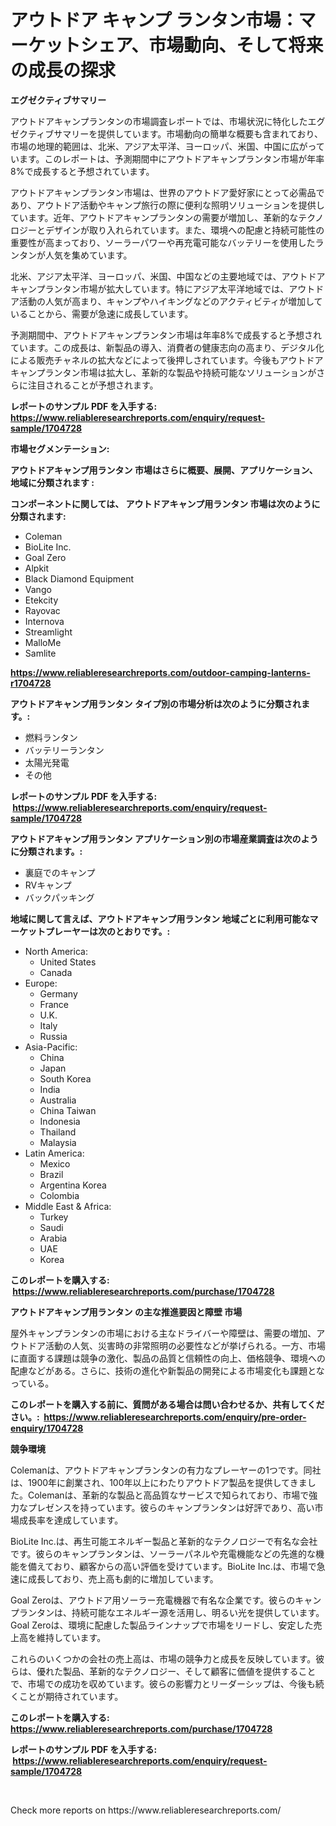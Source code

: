 <p><h1>アウトドア キャンプ ランタン市場：マーケットシェア、市場動向、そして将来の成長の探求</h1></p><p><strong>エグゼクティブサマリー</strong></p>
<p><p>アウトドアキャンプランタンの市場調査レポートでは、市場状況に特化したエグゼクティブサマリーを提供しています。市場動向の簡単な概要も含まれており、市場の地理的範囲は、北米、アジア太平洋、ヨーロッパ、米国、中国に広がっています。このレポートは、予測期間中にアウトドアキャンプランタン市場が年率8%で成長すると予想されています。</p><p>アウトドアキャンプランタン市場は、世界のアウトドア愛好家にとって必需品であり、アウトドア活動やキャンプ旅行の際に便利な照明ソリューションを提供しています。近年、アウトドアキャンプランタンの需要が増加し、革新的なテクノロジーとデザインが取り入れられています。また、環境への配慮と持続可能性の重要性が高まっており、ソーラーパワーや再充電可能なバッテリーを使用したランタンが人気を集めています。</p><p>北米、アジア太平洋、ヨーロッパ、米国、中国などの主要地域では、アウトドアキャンプランタン市場が拡大しています。特にアジア太平洋地域では、アウトドア活動の人気が高まり、キャンプやハイキングなどのアクティビティが増加していることから、需要が急速に成長しています。</p><p>予測期間中、アウトドアキャンプランタン市場は年率8%で成長すると予想されています。この成長は、新製品の導入、消費者の健康志向の高まり、デジタル化による販売チャネルの拡大などによって後押しされています。今後もアウトドアキャンプランタン市場は拡大し、革新的な製品や持続可能なソリューションがさらに注目されることが予想されます。</p></p>
<p><strong>レポートのサンプル PDF を入手する: <a href="https://www.reliableresearchreports.com/enquiry/request-sample/1704728">https://www.reliableresearchreports.com/enquiry/request-sample/1704728</a></strong></p>
<p><strong>市場セグメンテーション:</strong></p>
<p><strong> アウトドアキャンプ用ランタン 市場はさらに概要、展開、アプリケーション、地域に分類されます :</strong></p>
<p><strong>コンポーネントに関しては、 アウトドアキャンプ用ランタン 市場は次のように分類されます: &nbsp;</strong></p>
<p><ul><li>Coleman</li><li>BioLite Inc.</li><li>Goal Zero</li><li>Alpkit</li><li>Black Diamond Equipment</li><li>Vango</li><li>Etekcity</li><li>Rayovac</li><li>Internova</li><li>Streamlight</li><li>MalloMe</li><li>Samlite</li></ul></p>
<p><strong><a href="https://www.reliableresearchreports.com/outdoor-camping-lanterns-r1704728">https://www.reliableresearchreports.com/outdoor-camping-lanterns-r1704728</a></strong></p>
<p><strong> アウトドアキャンプ用ランタン タイプ別の市場分析は次のように分類されます。:</strong></p>
<p><ul><li>燃料ランタン</li><li>バッテリーランタン</li><li>太陽光発電</li><li>その他</li></ul></p>
<p><strong>レポートのサンプル PDF を入手する: &nbsp;<a href="https://www.reliableresearchreports.com/enquiry/request-sample/1704728">https://www.reliableresearchreports.com/enquiry/request-sample/1704728</a></strong></p>
<p><strong> アウトドアキャンプ用ランタン アプリケーション別の市場産業調査は次のように分類されます。:</strong></p>
<p><ul><li>裏庭でのキャンプ</li><li>RVキャンプ</li><li>バックパッキング</li></ul></p>
<p><strong>地域に関して言えば、アウトドアキャンプ用ランタン 地域ごとに利用可能なマーケットプレーヤーは次のとおりです。:</strong></p>
<p><ul>
    <li>
        North America:
        <ul>
            <li>United States</li>
            <li>Canada</li>
        </ul>
    </li>
    <li>
        Europe:
        <ul>
            <li>Germany</li>
            <li>France</li>
            <li>U.K.</li>
            <li>Italy</li>
            <li>Russia</li>
        </ul>
    </li>
    <li>
        Asia-Pacific:
        <ul>
            <li>China</li>
            <li>Japan</li>
            <li>South Korea</li>
            <li>India</li>
            <li>Australia</li>
            <li>China Taiwan</li>
            <li>Indonesia</li>
            <li>Thailand</li>
            <li>Malaysia</li>
        </ul>
    </li>
    <li>
        Latin America:
        <ul>
            <li>Mexico</li>
            <li>Brazil</li>
            <li>Argentina Korea</li>
            <li>Colombia</li>
        </ul>
    </li>
    <li>
        Middle East & Africa:
        <ul>
            <li>Turkey</li>
            <li>Saudi</li>
            <li>Arabia</li>
            <li>UAE</li>
            <li>Korea</li>
        </ul>
    </li>
    </ul></p>
<p><strong>このレポートを購入する: &nbsp;<a href="https://www.reliableresearchreports.com/purchase/1704728">https://www.reliableresearchreports.com/purchase/1704728</a></strong></p>
<p><strong>アウトドアキャンプ用ランタン の主な推進要因と障壁 市場</strong></p>
<p><p>屋外キャンプランタンの市場における主なドライバーや障壁は、需要の増加、アウトドア活動の人気、災害時の非常照明の必要性などが挙げられる。一方、市場に直面する課題は競争の激化、製品の品質と信頼性の向上、価格競争、環境への配慮などがある。さらに、技術の進化や新製品の開発による市場変化も課題となっている。</p></p>
<p><strong>このレポートを購入する前に、質問がある場合は問い合わせるか、共有してください。:&nbsp; <a href="https://www.reliableresearchreports.com/enquiry/pre-order-enquiry/1704728">https://www.reliableresearchreports.com/enquiry/pre-order-enquiry/1704728</a></strong></p>
<p><strong>競争環境</strong></p>
<p><p>Colemanは、アウトドアキャンプランタンの有力なプレーヤーの1つです。同社は、1900年に創業され、100年以上にわたりアウトドア製品を提供してきました。Colemanは、革新的な製品と高品質なサービスで知られており、市場で強力なプレゼンスを持っています。彼らのキャンプランタンは好評であり、高い市場成長率を達成しています。</p><p>BioLite Inc.は、再生可能エネルギー製品と革新的なテクノロジーで有名な会社です。彼らのキャンプランタンは、ソーラーパネルや充電機能などの先進的な機能を備えており、顧客からの高い評価を受けています。BioLite Inc.は、市場で急速に成長しており、売上高も劇的に増加しています。</p><p>Goal Zeroは、アウトドア用ソーラー充電機器で有名な企業です。彼らのキャンプランタンは、持続可能なエネルギー源を活用し、明るい光を提供しています。Goal Zeroは、環境に配慮した製品ラインナップで市場をリードし、安定した売上高を維持しています。</p><p>これらのいくつかの会社の売上高は、市場の競争力と成長を反映しています。彼らは、優れた製品、革新的なテクノロジー、そして顧客に価値を提供することで、市場での成功を収めています。彼らの影響力とリーダーシップは、今後も続くことが期待されています。</p></p>
<p><strong>このレポートを購入する: &nbsp; <a href="https://www.reliableresearchreports.com/purchase/1704728">https://www.reliableresearchreports.com/purchase/1704728</a></strong></p>
<p><strong>レポートのサンプル PDF を入手する: &nbsp;<a href="https://www.reliableresearchreports.com/enquiry/request-sample/1704728">https://www.reliableresearchreports.com/enquiry/request-sample/1704728</a></strong><strong></strong></p>
<p>&nbsp;</p>
<p>Check more reports on https://www.reliableresearchreports.com/</p>